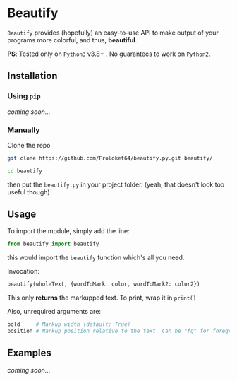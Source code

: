 # Beautify

`Beautify` provides (hopefully) an easy-to-use API to make output of your programs more colorful, and thus, **beautiful**.

**PS**: Tested only on `Python3` v3.8+ . No guarantees to work on `Python2`.
## Installation
### Using `pip`
_coming soon..._

### Manually
Clone the repo
``` sh
git clone https://github.com/Froloket64/beautify.py.git beautify/

cd beautify
```
then put the `beautify.py` in your project folder.
(yeah, that doesn't look too useful though)

## Usage
To import the module, simply add the line:
``` python
from beautify import beautify
```
this would import the `beautify` function which's all you need.

Invocation:
``` python
beautify(wholeText, {wordToMark: color, wordToMark2: color2})
```
This only **returns** the markupped text. To print, wrap it in `print()`

Also, unrequired arguments are:
``` python
bold     # Markup width (default: True)
position # Markup position relative to the text. Can be "fg" for foreground and "bg" for background (default: 'fg')
```

## Examples
_coming soon..._